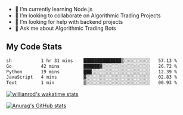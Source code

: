 
- 🌱 I’m currently learning Node.js
- 👯 I’m looking to collaborate on Algorithmic Trading Projects
- 🤔 I’m looking for help with backend projects
- 💬 Ask me about Algorithmic Trading Bots

## My Code Stats

<!--START_SECTION:waka-->

```txt
sh           1 hr 31 mins    ██████████████▒░░░░░░░░░░   57.13 %
Go           42 mins         ██████▓░░░░░░░░░░░░░░░░░░   26.72 %
Python       19 mins         ███░░░░░░░░░░░░░░░░░░░░░░   12.39 %
JavaScript   4 mins          ▓░░░░░░░░░░░░░░░░░░░░░░░░   02.83 %
Text         1 min           ▒░░░░░░░░░░░░░░░░░░░░░░░░   00.93 %
```

<!--END_SECTION:waka-->

[![willianrod's wakatime stats](https://github-readme-stats.vercel.app/api/wakatime?username=holdandup&layout=compact&theme=react&custom_title=Wakatime%20All%20Time%20Stats&langs_count=8)](https://github.com/anuraghazra/github-readme-stats)

[![Anurag's GitHub stats](https://github-readme-stats.vercel.app/api?username=Kevinbarrero)](https://github.com/anuraghazra/github-readme-stats)




